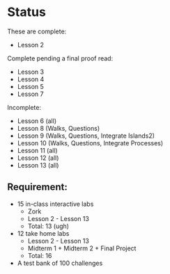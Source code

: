 # Status 

These are complete:

* Lesson 2 

Complete pending a final proof read: 

* Lesson 3
* Lesson 4
* Lesson 5
* Lesson 7

Incomplete:

* Lesson 6 (all)
* Lesson 8 (Walks, Questions)
* Lesson 9 (Walks, Questions, Integrate Islands2)
* Lesson 10 (Walks, Questions, Integrate Processes)
* Lesson 11 (all)
* Lesson 12 (all)
* Lesson 13 (all)


## Requirement:

* 15 in-class interactive labs 
    * Zork
    * Lesson 2 - Lesson 13 
    * Total: 13 (ugh)
* 12 take home labs 
    * Lesson 2 - Lesson 13 
    * Midterm 1 + Midterm 2 + Final Project
    * Total: 16
* A test bank of 100 challenges 
